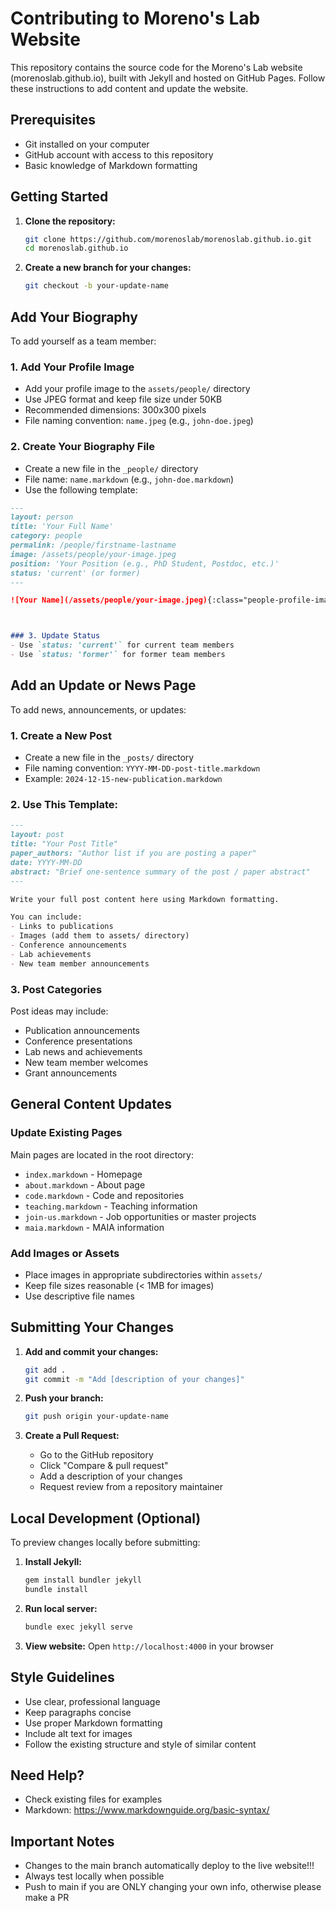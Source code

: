 # Contributing to Moreno's Lab Website

This repository contains the source code for the Moreno's Lab website (morenoslab.github.io), built with Jekyll and hosted on GitHub Pages. Follow these instructions to add content and update the website.

## Prerequisites

- Git installed on your computer
- GitHub account with access to this repository
- Basic knowledge of Markdown formatting

## Getting Started

1. **Clone the repository:**
   ```bash
   git clone https://github.com/morenoslab/morenoslab.github.io.git
   cd morenoslab.github.io
   ```

2. **Create a new branch for your changes:**
   ```bash
   git checkout -b your-update-name
   ```

## Add Your Biography

To add yourself as a team member:

### 1. Add Your Profile Image
- Add your profile image to the `assets/people/` directory
- Use JPEG format and keep file size under 50KB
- Recommended dimensions: 300x300 pixels
- File naming convention: `name.jpeg` (e.g., `john-doe.jpeg`)

### 2. Create Your Biography File
- Create a new file in the `_people/` directory
- File name: `name.markdown` (e.g., `john-doe.markdown`)
- Use the following template:

```markdown
---
layout: person
title: 'Your Full Name'
category: people
permalink: /people/firstname-lastname
image: /assets/people/your-image.jpeg
position: 'Your Position (e.g., PhD Student, Postdoc, etc.)'
status: 'current' (or former)
---

![Your Name](/assets/people/your-image.jpeg){:class="people-profile-image"}



### 3. Update Status
- Use `status: 'current'` for current team members
- Use `status: 'former'` for former team members
```

## Add an Update or News Page

To add news, announcements, or updates:

### 1. Create a New Post
- Create a new file in the `_posts/` directory
- File naming convention: `YYYY-MM-DD-post-title.markdown`
- Example: `2024-12-15-new-publication.markdown`

### 2. Use This Template:
```markdown
---
layout: post
title: "Your Post Title"
paper_authors: "Author list if you are posting a paper"
date: YYYY-MM-DD
abstract: "Brief one-sentence summary of the post / paper abstract"
---

Write your full post content here using Markdown formatting.

You can include:
- Links to publications
- Images (add them to assets/ directory)
- Conference announcements
- Lab achievements
- New team member announcements
```

### 3. Post Categories
Post ideas may include:
- Publication announcements
- Conference presentations
- Lab news and achievements
- New team member welcomes
- Grant announcements

## General Content Updates

### Update Existing Pages
Main pages are located in the root directory:
- `index.markdown` - Homepage
- `about.markdown` - About page
- `code.markdown` - Code and repositories
- `teaching.markdown` - Teaching information
- `join-us.markdown` - Job opportunities or master projects
- `maia.markdown` - MAIA information

### Add Images or Assets
- Place images in appropriate subdirectories within `assets/`
- Keep file sizes reasonable (< 1MB for images)
- Use descriptive file names

## Submitting Your Changes

1. **Add and commit your changes:**
   ```bash
   git add .
   git commit -m "Add [description of your changes]"
   ```

2. **Push your branch:**
   ```bash
   git push origin your-update-name
   ```

3. **Create a Pull Request:**
   - Go to the GitHub repository
   - Click "Compare & pull request"
   - Add a description of your changes
   - Request review from a repository maintainer

## Local Development (Optional)

To preview changes locally before submitting:

1. **Install Jekyll:**
   ```bash
   gem install bundler jekyll
   bundle install
   ```

2. **Run local server:**
   ```bash
   bundle exec jekyll serve
   ```

3. **View website:**
   Open `http://localhost:4000` in your browser

## Style Guidelines

- Use clear, professional language
- Keep paragraphs concise
- Use proper Markdown formatting
- Include alt text for images
- Follow the existing structure and style of similar content

## Need Help?

- Check existing files for examples
- Markdown: <https://www.markdownguide.org/basic-syntax/>


## Important Notes

- Changes to the main branch automatically deploy to the live website!!!
- Always test locally when possible
- Push to main if you are ONLY changing your own info, otherwise please make a PR 

